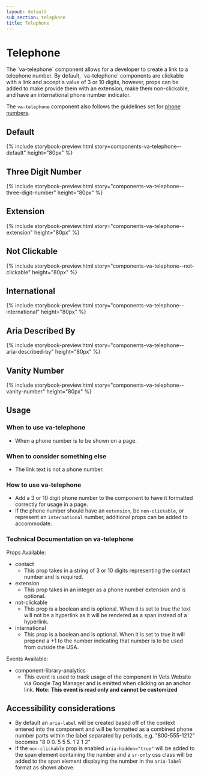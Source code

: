 ```yaml
---
layout: default
sub_section: telephone
title: Telephone
---
```


# Telephone

<div class="va-introtext" markdown="1">
The `va-telephone` component allows for a developer to create a link to a telephone number. By default, `va-telephone` components are clickable with a link and accept a value of 3 or 10 digits, however, props can be added to make provide them with an extension, make them non-clickable, and have an international phone number indicator.

The `va-telephone` component also follows the guidelines set for <a href="https://design.va.gov/content-style-guide/dates-and-numbers#phone-numbers">phone numbers</a>.
</div>

## Default

{% include storybook-preview.html story=components-va-telephone--default" height="80px" %}

## Three Digit Number

{% include storybook-preview.html story="components-va-telephone--three-digit-number" height="80px" %}

## Extension

{% include storybook-preview.html story="components-va-telephone--extension" height="80px" %}

## Not Clickable

{% include storybook-preview.html story="components-va-telephone--not-clickable" height="80px" %}

## International

{% include storybook-preview.html story="components-va-telephone--international" height="80px" %}

## Aria Described By

{% include storybook-preview.html story="components-va-telephone--aria-described-by" height="80px" %}

## Vanity Number

{% include storybook-preview.html story="components-va-telephone--vanity-number" height="80px" %}

## Usage

### When to use va-telephone

- When a phone number is to be shown on a page.

### When to consider something else

- The link text is not a phone number.

### How to use va-telephone

- Add a 3 or 10 digit phone number to the component to have it formatted correctly for usage in a page.
- If the phone number should have an `extension`, be `non-clickable`, or represent an `international` number, additional props can be added to accommodate.

### Technical Documentation on va-telephone

Props Available:
- contact 
    - This prop takes in a string of 3 or 10 digits representing the contact number and is required.
- extension	
    - This prop takes in an integer as a phone number extension and is optional.
- not-clickable
    - This prop is a boolean and is optional. When it is set to true the text will not be a hyperlink as it will be rendered as a span instead of a hyperlink.
- international
    - This prop is a boolean and is optional. When it is set to true it will prepend a +1 to the number indicating that number is to be used from outside the USA.

Events Available:
- component-library-analytics
    - This event is used to track usage of the component in Vets Website via Google Tag Manager and is emitted when clicking on an anchor link. **Note: This event is read only and cannot be customized**

## Accessibility considerations

- By default an `aria-label` will be created based off of the context entered into the component and will be formatted as a combined phone number parts within the label separated by periods, e.g. "800-555-1212" becomes "8 0 0. 5 5 5. 1 2 1 2"
- If the `non-clickable` prop is enabled `aria-hidden="true"` will be added to the span element containing the  number and a `sr-only` css class will be added to the span element displaying the number in the `aria-label` format as shown above. 